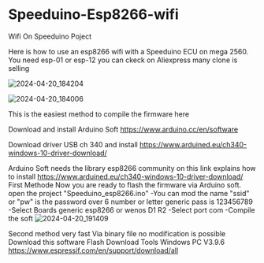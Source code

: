 # Speeduino-Esp8266-wifi
Wifi On Speeduino Poject

Here is how to use an esp8266 wifi with a Speeduino ECU on mega 2560.
You need esp-01 or esp-12 you can ckeck on Aliexpress many clone is selling

![2024-04-20_184204](https://github.com/rikivolks/Speeduino-Esp8266-wifi/assets/65349824/440f38aa-82b9-431b-adda-a7cc072893bf)

![2024-04-20_184006](https://github.com/rikivolks/Speeduino-Esp8266-wifi/assets/65349824/7900dfe9-0e1e-4d2c-8b1d-818b82042be6)

This is the easiest method to compile the firmware here
 
 Download and install Arduino Soft https://www.arduino.cc/en/software
 
 Download driver USB ch 340 and install https://www.arduined.eu/ch340-windows-10-driver-download/

Arduino Soft needs the library esp8266 community on this link explains how to install https://www.arduined.eu/ch340-windows-10-driver-download/
First Methode
Now you are ready to flash the firmware via Arduino soft.
open the project "Speeduino_esp8266.ino"
-You can mod the name "ssid" or "pw" is the password over 6 number or letter generic pass is 123456789
-Select Boards generic esp8266 or wenos D1 R2
-Select port com
-Compile the soft
![2024-04-20_191409](https://github.com/rikivolks/Speeduino-Esp8266-wifi/assets/65349824/2b320a75-25bd-46b3-9357-9a7b63cb67a3)

Second method very fast 
Via binary file no modification is possible
Download this software Flash Download Tools Windows PC	V3.9.6
https://www.espressif.com/en/support/download/all


 


